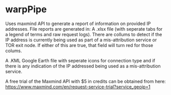 # warpPipe
Uses maxmind API to generate a report of information on provided IP addresses.
File reports are generated in:
  A .xlsx file (with seperate tabs for a legend of terms and raw request logs). There are collums to detect if the IP address is currently being used as part of a mis-attribution service or TOR exit node. If either of this are true, that field will turn red for those colums.
  
  A .KML Google Earth file with seperate icons for connection type and if there is any indication of the IP addressed being used as a mis-attribution service.

A free trial of the Maxmind API with $5 in credits can be obtained from here: https://www.maxmind.com/en/request-service-trial?service_geoip=1

